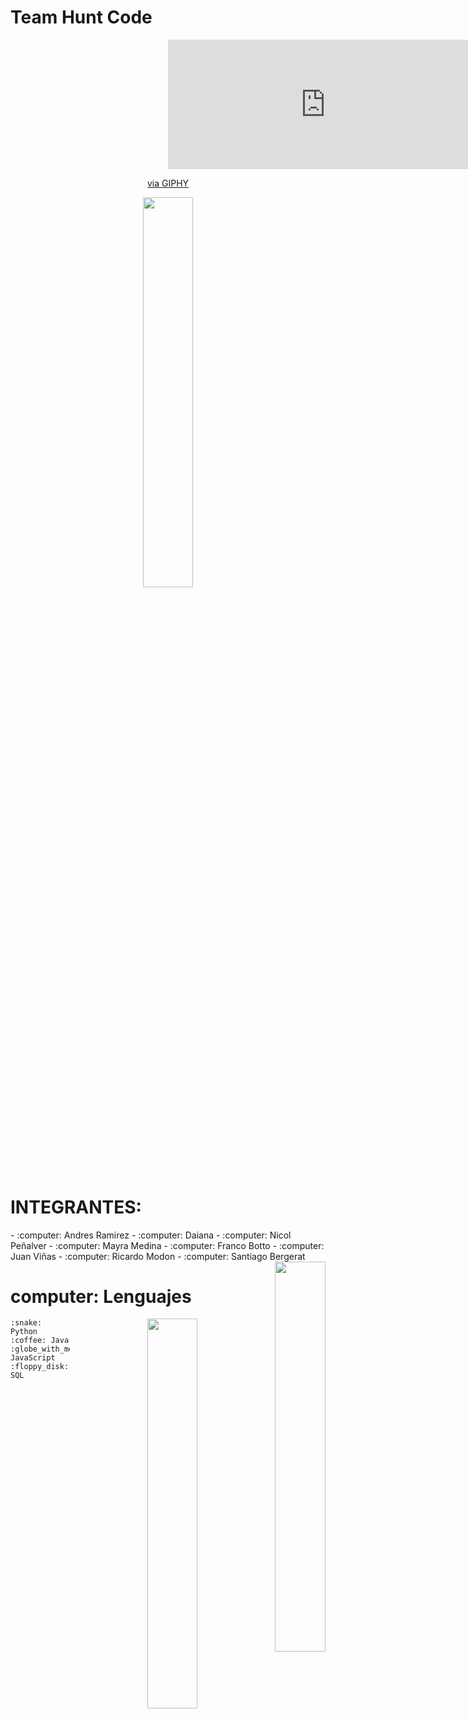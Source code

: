 # Team Hunt Code



<div align="center">
<div style="width:100%;height:0;padding-bottom:41%;position:relative;"><iframe src="https://giphy.com/embed/AbYxDs20DECQw" width="100%" height="100%" style="position:absolute" frameBorder="0" class="giphy-embed" allowFullScreen></iframe></div><p><a href="https://giphy.com/gifs/robert-downey-jr-iron-man-tony-stark-AbYxDs20DECQw">via GIPHY</a></p>
</div>
<div align="center">
<img src="https://media.giphy.com/media/3o7bu5Ym9R1RfWcKxG/giphy.gif" align="center" style="width: 40%" />
</div>


# INTEGRANTES:


<div align="left">
- :computer: Andres Ramirez 
- :computer: Daiana
- :computer: Nicol  Peñalver
- :computer: Mayra Medina 
- :computer: Franco   Botto 
- :computer: Juan   Viñas
- :computer: Ricardo  Modon 
- :computer: Santiago  Bergerat 
</div>
<div align="right">
<img src="https://media.giphy.com/media/8cAhEpkCmyhTy/giphy.gif" align="right" style="width: 40%" />
</div>


# computer: Lenguajes
<div align="right">
<img src="https://media.giphy.com/media/26tP21XCeRwjjtjuU/giphy.gif" align="right" style="width: 40%" />
</div>

    :snake: Python
    :coffee: Java
    :globe_with_meridians: JavaScript
    :floppy_disk: SQL
